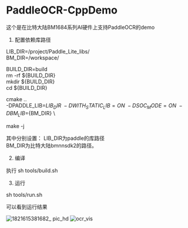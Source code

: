 # PaddleOCR-CppDemo
这个是在比特大陆BM1684系列AI硬件上支持PaddleOCR的demo

1. 配置依赖库路径

LIB_DIR=/project/Paddle_Lite_libs/  
BM_DIR=/workspace/

BUILD_DIR=build  
rm -rf ${BUILD_DIR}  
mkdir ${BUILD_DIR}  
cd ${BUILD_DIR}  

cmake .. \
    -DPADDLE_LIB=${LIB_DIR} \
    -DWITH_STATIC_LIB=ON \
    -DSOC_MODE=ON \
    -DBM_LIB=${BM_DIR} \

make -j

其中分别设置：
LIB_DIR为paddle的库路径  
BM_DIR为比特大陆bmnnsdk2的路径。

2. 编译

执行 sh tools/build.sh

3. 运行

sh tools/run.sh

可以看到运行结果

![1821615381682_ pic_hd](https://user-images.githubusercontent.com/49897975/110634280-c2766e00-81e4-11eb-9517-a0d496911566.jpg)
![ocr_vis](https://user-images.githubusercontent.com/49897975/110634314-cacea900-81e4-11eb-978a-0053cba017bc.png)

